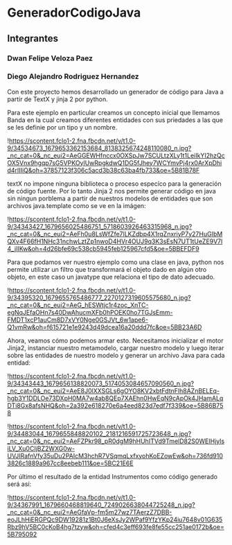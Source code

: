 # GeneradorCodigoJava
## Integrantes
### **Dwan Felipe Veloza Paez**
### **Diego Alejandro Rodriguez Hernandez**
 
Con este proyecto hemos desarrollado un generador de código para Java a partir de TextX y jinja 2 por python.

Para este ejemplo en particular creamos un concepto inicial que llemamos Banda en la cual creamos diferentes entidades con sus priedades a las que se les definie por un tipo y un nombre.

!https://scontent.fclo1-2.fna.fbcdn.net/v/t1.0-9/34534673_1679653362153684_8138325674248110080_n.jpg?_nc_cat=0&_nc_eui2=AeGGEWHfnccx0OXSpJw7SCULtzXLy1t1LeiIkYI2hzQcOX5Vnx9hgqp7sG5VPKOylUwRpgkdwQ1DG5fJhey7WCYmvPj4rx0ArXpDhid4rIIIiQ&oh=37857123f306c5acd3b38c63ba4fb733&oe=5B81B78F

textX no impone ninguna biblioteca o proceso especíco para la generación de código fuente. Por lo tanto Jinja 2 nos permite generar código en java sin ningun porblema a partir de nuestros modelos de entidades que son archivos java.template como se ve en la imágen:

!https://scontent.fclo1-2.fna.fbcdn.net/v/t1.0-9/34343427_1679656025486751_5718603926463315968_n.jpg?_nc_cat=0&_nc_eui2=AeFh0u8LsWfZfe7lLKZdbp4X1rqZnxriyP7y27HuGIbMQXv4F66fH1NHc31nchwLztZp1nwoD4HVr4OUJ9q3K3sEsN7UT1tUeZE9V7l4_jIIKw&oh=4d26bfe69c538cb5945feb125967cfd5&oe=5BBEFDF9

Para que podamos ver nuestro ejemplo como una clase en java, python nos permite utilizar un filtro que transformará el objeto dado en algún otro objeto, en este caso un javatype que relaciona el tipo de dato adecuado.

!https://scontent.fclo1-2.fna.fbcdn.net/v/t1.0-9/34395320_1679655765486777_2270127319605575680_n.jpg?_nc_cat=0&_nc_eui2=AeG_hESWtjc1r4zoc_XnTC-egNqJEfaOHn7s40DwAhucmXFb0hPOEK0ho7TGJsEmm-FMDT1xcP1auCm8D7xVY0Nge0GSJVt_6w1ape6-Q1vmRw&oh=f615721e1e9243d49dcea16a20ddd7fc&oe=5BB23A6D

Ahora, veamos cómo podemos armar esto. Necesitamos inicializar el motor Jinja2, instanciar nuestro metamodelo, cargar nuestro modelo y luego iterar sobre las entidades de nuestro modelo y generar un archivo Java para cada entidad:

!https://scontent.fclo1-2.fna.fbcdn.net/v/t1.0-9/34343443_1679656138820073_5174053084657090560_n.jpg?_nc_cat=0&_nc_eui2=AeE8J0lXXSGLs6gOYO8KV2xbtFdtnFlh8AZnBELEq-hgb3Y1DDLOe73DXpH0MA7w4ab8QEp7XAEhn0HwEqN9cApOk4JHamALqDTi8Gx8afsNHQ&oh=2a392e618270e6a4eed823d7edf7f339&oe=5B86B758

!https://scontent.fclo1-2.fna.fbcdn.net/v/t1.0-9/34483044_1679655848820102_2181216591725723648_n.jpg?_nc_cat=0&_nc_eui2=AeFZPkr98_pR0dgM9hHUhITVd9TmelD82S0WEIHjylsiLV_Xu0CIjBZ2WXG0w-UVJIRafnVfy35uDu2PAIcM3hchR7VSqmqLxfxyohKoEZowEw&oh=736fd9103826c1889a967cc8eebeb111&oe=5BC21E6E

Por último el resultado de la entidad Instrumentos como código generado será así:

!https://scontent.fclo1-2.fna.fbcdn.net/v/t1.0-9/34367991_1679660468819640_7249026638044725248_n.jpg?_nc_cat=0&_nc_eui2=AeGfaVp-fm5m27wz7TAerzZ7DBB-eoJLhHiERGPQc9DW19281z1Bt0J6eXsJy2WPaf9YfzYKp24iu7648v01G635Rbz9hV5BC0cKoB4hg7tzyw&oh=cfed4c3eff693fe8fe55cc251ae0172b&oe=5B795092
